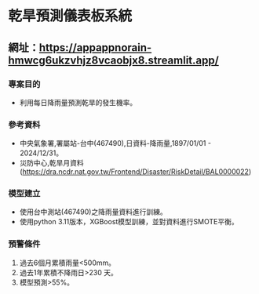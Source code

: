 # 乾旱預測儀表板系統

網址：https://appappnorain-hmwcg6ukzvhjz8vcaobjx8.streamlit.app/
---
### 專案目的
* 利用每日降雨量預測乾旱的發生機率。

### 參考資料
* 中央氣象署,署屬站-台中(467490),日資料-降雨量,1897/01/01 - 2024/12/31。
* 災防中心,乾旱月資料 (https://dra.ncdr.nat.gov.tw/Frontend/Disaster/RiskDetail/BAL0000022)

### 模型建立
* 使用台中測站(467490)之降雨量資料進行訓練。
* 使用python 3.11版本，XGBoost模型訓練，並對資料進行SMOTE平衡。

### 預警條件
1. 過去6個月累積雨量<500mm。
2. 過去1年累積不降雨日>230 天。
3. 模型預測>55%。

